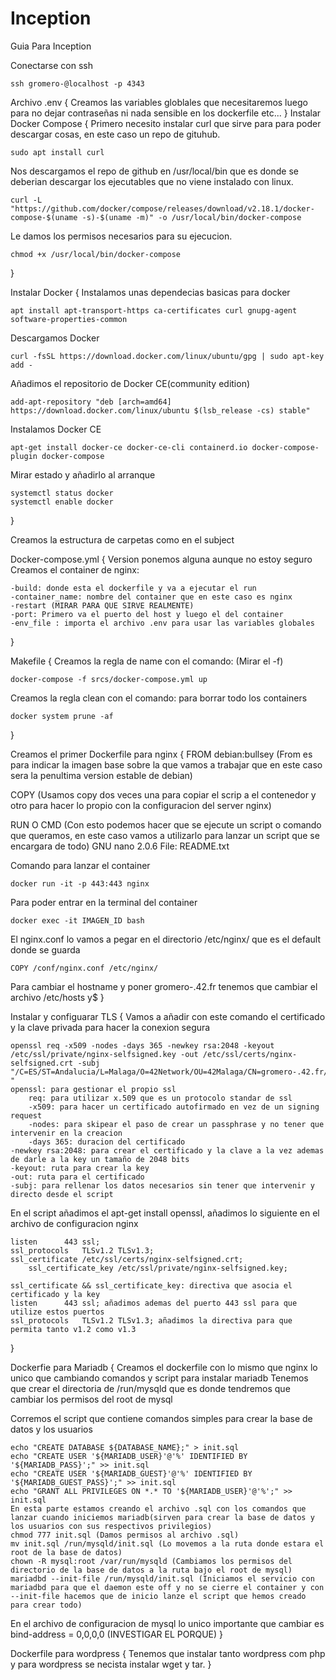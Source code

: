 # Inception

Guia Para Inception

Conectarse con ssh

	ssh gromero-@localhost -p 4343

Archivo .env
{
Creamos las variables globlales que necesitaremos luego para no dejar contraseñas ni nada sensible en los dockerfile etc...
}
Instalar Docker Compose
{
Primero necesito instalar curl que sirve para para poder descargar cosas, en este caso un repo de gituhub.
	
 	sudo apt install curl

Nos descargamos el repo de github en /usr/local/bin que es donde se deberian descargar los ejecutables que no viene instalado con linux.

	curl -L "https://github.com/docker/compose/releases/download/v2.18.1/docker-compose-$(uname -s)-$(uname -m)" -o /usr/local/bin/docker-compose

Le damos los permisos necesarios para su ejecucion.

	chmod +x /usr/local/bin/docker-compose
}

Instalar Docker
{
Instalamos unas dependecias basicas para docker
	
 	apt install apt-transport-https ca-certificates curl gnupg-agent software-properties-common

Descargamos Docker
	
 	curl -fsSL https://download.docker.com/linux/ubuntu/gpg | sudo apt-key add -

Añadimos el repositorio de Docker CE(community edition)
	
 	add-apt-repository "deb [arch=amd64] https://download.docker.com/linux/ubuntu $(lsb_release -cs) stable"

Instalamos Docker CE
	
	apt-get install docker-ce docker-ce-cli containerd.io docker-compose-plugin docker-compose

Mirar estado y añadirlo al arranque

 	systemctl status docker
	systemctl enable docker
}

Creamos la estructura de carpetas como en el subject

Docker-compose.yml
{
Version ponemos alguna aunque no estoy seguro
Creamos el container de nginx:
	
	-build: donde esta el dockerfile y va a ejecutar el run
	-container_name: nombre del container que en este caso es nginx
	-restart (MIRAR PARA QUE SIRVE REALMENTE)
	-port: Primero va el puerto del host y luego el del container
 	-env_file : importa el archivo .env para usar las variables globales

}

Makefile
{
Creamos la regla de name con el comando: (Mirar el -f)
	
 	docker-compose -f srcs/docker-compose.yml up

Creamos la regla clean con el comando: para borrar todo los containers

 	docker system prune -af
}

Creamos el primer Dockerfile para nginx
{
FROM debian:bullsey (From es para indicar la imagen base sobre la que vamos a trabajar que en este caso sera la penultima version estable de debian)
	
 COPY (Usamos copy dos veces una para copiar el scrip a el contenedor y otro para hacer lo propio con la configuracion del server nginx)

RUN O CMD (Con esto podemos hacer que se ejecute un script o comando que queramos, en este caso vamos a utilizarlo para lanzar un script que se encargara de todo)
  GNU nano 2.0.6                    File: README.txt

Comando para lanzar el container

	docker run -it -p 443:443 nginx

Para poder entrar en la terminal del container

	docker exec -it IMAGEN_ID bash

El nginx.conf lo vamos a pegar en el directorio /etc/nginx/ que es el default donde se guarda

	COPY /conf/nginx.conf /etc/nginx/

Para cambiar el hostname y poner gromero-.42.fr tenemos que cambiar el archivo /etc/hosts y$
}

Instalar y configuarar TLS
{
Vamos a añadir con este comando el certificado y la clave privada para hacer la conexion segura

	openssl req -x509 -nodes -days 365 -newkey rsa:2048 -keyout /etc/ssl/private/nginx-selfsigned.key -out /etc/ssl/certs/nginx-selfsigned.crt -subj "/C=ES/ST=Andalucia/L=Malaga/O=42Network/OU=42Malaga/CN=gromero-.42.fr/UID=gromero-"
   	openssl: para gestionar el propio ssl
    	req: para utilizar x.509 que es un protocolo standar de ssl
     	-x509: para hacer un certificado autofirmado en vez de un signing request
      	-nodes: para skipear el paso de crear un passphrase y no tener que intervenir en la creacion
       	-days 365: duracion del certificado
	-newkey rsa:2048: para crear el certificado y la clave a la vez ademas de darle a la key un tamaño de 2048 bits
 	-keyout: ruta para crear la key
  	-out: ruta para el certificado
   	-subj: para rellenar los datos necesarios sin tener que intervenir y directo desde el script
  
  En el script añadimos el apt-get install openssl, añadimos lo siguiente en el archivo de configuracion nginx
 	
  	listen		443 ssl;
  	ssl_protocols	TLSv1.2 TLSv1.3;
	ssl_certificate /etc/ssl/certs/nginx-selfsigned.crt;
        ssl_certificate_key /etc/ssl/private/nginx-selfsigned.key;

 	ssl_certificate && ssl_certificate_key: directiva que asocia el certificado y la key
 	listen		443 ssl; añadimos ademas del puerto 443 ssl para que utilize estos puertos
  	ssl_protocols	TLSv1.2 TLSv1.3; añadimos la directiva para que permita tanto v1.2 como v1.3
}

Dockerfie para Mariadb
{
Creamos el dockerfile con lo mismo que nginx lo unico que cambiando comandos y script para instalar mariadb
Tenemos que crear el directoria de /run/mysqld que es donde tendremos que cambiar los permisos del root de mysql

Corremos el script que contiene comandos simples para crear la base de datos y los usuarios
	
 	echo "CREATE DATABASE ${DATABASE_NAME};" > init.sql
	echo "CREATE USER '${MARIADB_USER}'@'%' IDENTIFIED BY '${MARIADB_PASS}';" >> init.sql
	echo "CREATE USER '${MARIADB_GUEST}'@'%' IDENTIFIED BY '${MARIADB_GUEST_PASS}';" >> init.sql
	echo "GRANT ALL PRIVILEGES ON *.* TO '${MARIADB_USER}'@'%';" >> init.sql
 	En esta parte estamos creando el archivo .sql con los comandos que lanzar cuando iniciemos mariadb(sirven para crear la base de datos y los usuarios con sus respectivos privilegios)
  	chmod 777 init.sql (Damos permisos al archivo .sql)
	mv init.sql /run/mysqld/init.sql (Lo movemos a la ruta donde estara el root de la base de datos)
	chown -R mysql:root /var/run/mysqld (Cambiamos los permisos del directorio de la base de datos a la ruta bajo el root de mysql)
 	mariadbd --init-file /run/mysqld/init.sql (Iniciamos el servicio con mariadbd para que el daemon este off y no se cierre el container y con --init-file hacemos que de inicio lanze el script que hemos creado para crear todo)

En el archivo de configuracion de mysql lo unico importante que cambiar es bind-address = 0,0,0,0 (INVESTIGAR EL PORQUE)
}

Dockerfile para wordpress
{
Tenemos que instalar tanto wordpress com php y para wordpress se necista instalar wget y tar.
}
